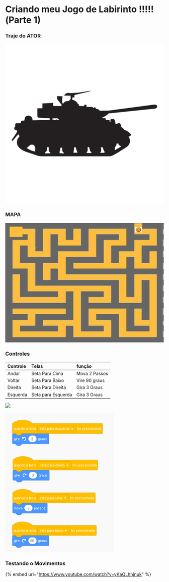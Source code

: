 # Criando meu Jogo de Labirinto !!!!!\(Parte 1\)

### Traje do ATOR

![](../../.gitbook/assets/d439b59a8f7fa08b1db6a5ad0a684298-silhueta-de-tanque-militar-by-vexels.png)

### MAPA

![](../../.gitbook/assets/labirinto.png)



### Controles

| Controle | Telas | função |
| :--- | :--- | :--- |
| Andar | Seta Para Cima | Mova 2 Passos |
| Voltar | Seta Para Baixo | Vire 90 graus |
| Direita | Seta Para Direita | Gira 3 Graus |
| Esquerda | Seta para Esquerda | Gira 3 Graus |

![](https://cdn.instructables.com/FXS/JDMB/H4AGIB7X/FXSJDMBH4AGIB7X.LARGE.gif)

![](../../.gitbook/assets/screenshot_2019-07-27-scratch-jogo-da-carocha-do-pao-remix-1.png)

### Testando o Movimentos 

{% embed url="https://www.youtube.com/watch?v=yKaQLhhjnuk" %}



